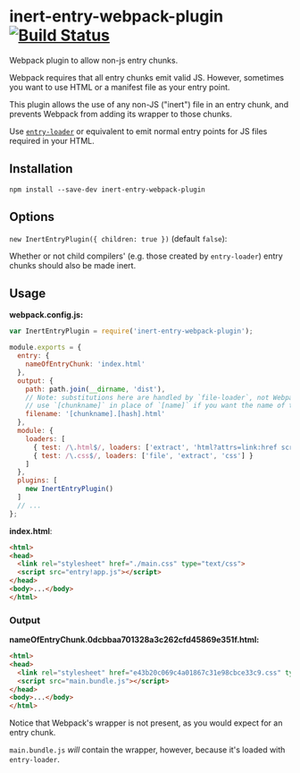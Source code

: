 # inert-entry-webpack-plugin [![Build Status](https://travis-ci.org/erikdesjardins/inert-entry-webpack-plugin.svg?branch=master)](https://travis-ci.org/erikdesjardins/inert-entry-webpack-plugin)

Webpack plugin to allow non-js entry chunks.

Webpack requires that all entry chunks emit valid JS.
However, sometimes you want to use HTML or a manifest file as your entry point.

This plugin allows the use of any non-JS ("inert") file in an entry chunk, and prevents Webpack from adding its wrapper to those chunks.

Use [`entry-loader`](https://github.com/eoin/entry-loader) or equivalent to emit normal entry points for JS files required in your HTML.

## Installation

`npm install --save-dev inert-entry-webpack-plugin`

## Options

`new InertEntryPlugin({ children: true })` (default `false`):

Whether or not child compilers' (e.g. those created by `entry-loader`) entry chunks should also be made inert.

## Usage

**webpack.config.js:**

```js
var InertEntryPlugin = require('inert-entry-webpack-plugin');

module.exports = {
  entry: {
    nameOfEntryChunk: 'index.html'
  },
  output: {
    path: path.join(__dirname, 'dist'),
    // Note: substitutions here are handled by `file-loader`, not Webpack as usual
    // use `[chunkname]` in place of `[name]` if you want the name of the entry chunk
    filename: '[chunkname].[hash].html'
  },
  module: {
    loaders: [
      { test: /\.html$/, loaders: ['extract', 'html?attrs=link:href script:src'] },
      { test: /\.css$/, loaders: ['file', 'extract', 'css'] }
    ]
  },
  plugins: [
    new InertEntryPlugin()
  ]
  // ...
};
```

**index.html**:

```html
<html>
<head>
  <link rel="stylesheet" href="./main.css" type="text/css">
  <script src="entry!app.js"></script>
</head>
<body>...</body>
</html>
```

### Output

**nameOfEntryChunk.0dcbbaa701328a3c262cfd45869e351f.html:**

```html
<html>
<head>
  <link rel="stylesheet" href="e43b20c069c4a01867c31e98cbce33c9.css" type="text/css">
  <script src="main.bundle.js"></script>
</head>
<body>...</body>
</html>
```

Notice that Webpack's wrapper is not present, as you would expect for an entry chunk.

`main.bundle.js` *will* contain the wrapper, however, because it's loaded with `entry-loader`.
